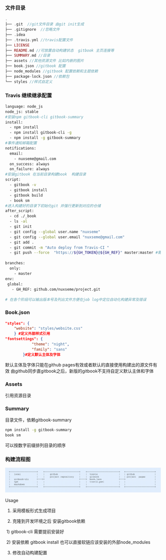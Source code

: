 ### 文件目录

```php
.
├── .git  //git文件目录 由git init生成
├── .gitignore  //忽略文件
├── .idea  
├── .travis.yml //travis配置文件
├── LICENSE 
├── README.md //可放置自动构建状态  gitbook 主页连接等
├── SUMMARY.md //目录
├── assets //其他资源文件 比如内嵌的图片
├── book.json //gitbook 配置
├── node_modules //gitbook 配置依赖和主题依赖
├── package-lock.json //依赖包
└── styles //样式自定义
```



### Travis 继续继承配置

```bash
language: node_js
node_js: stable
#安装npm gitbook-cli gitbook-summary
install:
  - npm install
  - npm install gitbook-cli -g
  - npm install -g gitbook-summary
#事件通知邮箱配置
notifications:
  email:
    - nuxseme@gmail.com
  on_success: always
  on_failure: always
#安装gitbook 在当前目录构建book  构建目录
script:
  - gitbook -v
  - gitbook install
  - gitbook build
  - book sm
#进入构建好的目录下初始化git 并强行更新到对应的仓储
after_script:
  - cd ./_book
  - ls -al
  - git init
  - git config --global user.name "nuxseme"
  - git config --global user.email "nuxseme@gmail.com"
  - git add .
  - git commit -m "Auto deploy from Travis-CI "
  - git push --force  "https://${GH_TOKEN}@${GH_REF}" master:master #需优先定义好git token

branches:
  only:
    - master
env:
 global:
   - GH_REF: github.com/nuxseme/project.git

# 在各个阶段可以输出版本号及列出文件方便在job log中定位自动化构建异常及错误
```



### Book.json

```json
"styles": {
	"website": "styles/website.css"         
    } #定义外部样式引用
"fontsettings": {
            "theme": "night",
            "family": "sans" 
        }#定义默认主体及字体
```

默认主体及字体只能在github pages有效或者默认的直接使用构建出的源文件有效 由github同步直gitbook之后，新版的gitbook不支持自定义默认主体和字体

### Assets

引用资源目录

### Summary

目录文件，依赖gitbook-summary

```bash
npm install -g gitbook-summary
book sm
```

可以按数字前缀排列目录的顺序

### 构建流程图

![构建流程图](./assets/构建流程图.png)

Usage

1. 采用模板形式生成项目

2. 克隆到开发环境之后 安装gitbook依赖

​	1) gitbook-cli 需要提前安装好

​	2) 安装依赖 gitbook install   也可以直接软链应该安装的外部node_modules

3. 修改自动构建配置